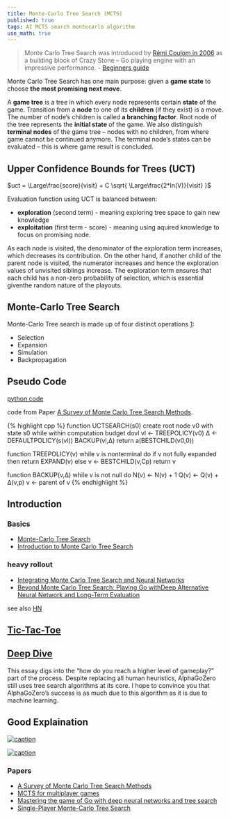```yaml
---
title: Monte-Carlo Tree Search (MCTS)
published: true
tags: AI MCTS search montecarlo algorithm
use_math: true
---
```

> Monte Carlo Tree Search was introduced by [Rémi Coulom in 2006](https://hal.inria.fr/inria-00116992/document) as a building block of Crazy Stone – Go playing engine with an impressive performance. - [Beginners guide](https://int8.io/monte-carlo-tree-search-beginners-guide/)

Monte Carlo Tree Search has one main purpose: given a **game state** to choose **the most promising next move**. 

A **game tree** is a tree in which every node represents certain **state** of the game. Transition from a **node** to one of its **children** (if they exist) is a move. The number of node’s children is called **a branching factor**. Root node of the tree represents the **initial state** of the game. We also distinguish **terminal nodes** of the game tree – nodes with no children, from where game cannot be continued anymore. The terminal node’s states can be evaluated – this is where game result is concluded.

## Upper Confidence Bounds for Trees (UCT)

$uct = \Large\frac{score}{visit} + C \sqrt{ \Large\frac{2*ln(V)}{visit} }$

Evaluation function using UCT is balanced between:
- **exploration**  (second term) - meaning exploring tree space to gain new knowledge
- **exploitation** (first term - score) - meaning using aquired knowledge to focus on promising node.

As each node is visited, the denominator of the exploration term increases, which decreases its contribution.  On  the  other  hand,  if  another  child  of  the  parent node  is  visited,  the  numerator  increases  and  hence  the exploration  values  of  unvisited  siblings  increase.  The exploration  term  ensures  that  each  child  has  a  non-zero  probability  of  selection,  which  is  essential  giventhe random nature of the playouts.

## Monte-Carlo Tree Search

Monte-Carlo Tree search is made up of four distinct operations [1](https://www.manifoldmadness.com/blog/mcts/monte-carlo-tree-search):
- Selection
- Expansion
- Simulation
- Backpropagation

## Pseudo Code
[python code](https://github.com/int8/monte-carlo-tree-search)

code from Paper [A Survey of Monte Carlo Tree Search Methods](http://mcts.ai/pubs/mcts-survey-master.pdf).

{% highlight cpp %}
function UCTSEARCH(s0)
    create root node v0 with state s0
    while within computation budget dovl
        vl ← TREEPOLICY(v0)
        ∆  ← DEFAULTPOLICY(s(vl))
        BACKUP(vl,∆)
    return a(BESTCHILD(v0,0))

function TREEPOLICY(v)
    while v is nonterminal do
        if v not fully expanded then
           return EXPAND(v)
        else 
           v ← BESTCHILD(v,Cp)
    return v
    
function BACKUP(v,∆)
    while v is not null do
        N(v) ← N(v) + 1
        Q(v) ← Q(v) + ∆(v,p)
        v ← parent of v
{% endhighlight %}

## Introduction

### Basics
- [Monte-Carlo Tree Search](http://matthewdeakos.me/2018/03/10/monte-carlo-tree-search/)
- [Introduction to Monte Carlo Tree Search](https://jeffbradberry.com/posts/2015/09/intro-to-monte-carlo-tree-search/)

### heavy rollout
- [Integrating Monte Carlo Tree Search and Neural Networks](http://matthewdeakos.me/2018/07/03/integrating-monte-carlo-tree-search-and-neural-networks/)
- [Beyond Monte Carlo Tree Search: Playing Go withDeep Alternative Neural Network and Long-Term Evaluation](https://arxiv.org/pdf/1706.04052.pdf)

see also [HN](https://news.ycombinator.com/item?id=10209677)

## [Tic-Tac-Toe](http://www.baeldung.com/java-monte-carlo-tree-search)

## [Deep Dive](http://www.moderndescartes.com/essays/deep_dive_mcts/)
This essay digs into the “how do you reach a higher level of gameplay?” part of the process. Despite replacing all human heuristics, AlphaGoZero still uses tree search algorithms at its core. I hope to convince you that AlphaGoZero’s success is as much due to this algorithm as it is due to machine learning.

## Good Explaination
[![caption](https://img.youtube.com/vi/UXW2yZndl7U/0.jpg)](https://www.youtube.com/watch?v=UXW2yZndl7U)

[![caption](https://img.youtube.com/vi/eYyCR22y6Bo/0.jpg)](https://www.youtube.com/watch?v=eYyCR22y6Bo)



### Papers

- [A Survey of Monte Carlo Tree Search Methods](http://mcts.ai/pubs/mcts-survey-master.pdf)
- [MCTS for multiplayer games](https://project.dke.maastrichtuniversity.nl/games/files/phd/Nijssen_thesis.pdf)
- [Mastering the game of Go with deep neural networks and tree search](https://storage.googleapis.com/deepmind-media/alphago/AlphaGoNaturePaper.pdf)
- [Single-Player Monte-Carlo Tree Search](https://dke.maastrichtuniversity.nl/m.winands/documents/CGSameGame.pdf)